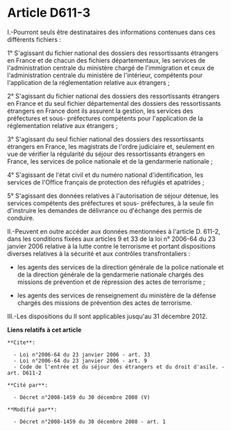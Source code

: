 # Article D611-3

I.-Pourront seuls être destinataires des informations contenues dans ces différents fichiers : 

1° S'agissant du fichier national des dossiers des ressortissants étrangers en France et de chacun des fichiers
départementaux, les services de l'administration centrale du ministère chargé de l'immigration et ceux de l'administration
centrale du ministère de l'intérieur, compétents pour l'application de la réglementation relative aux étrangers ; 

2° S'agissant du fichier national des dossiers des ressortissants étrangers en France et du seul fichier départemental des
dossiers des ressortissants étrangers en France dont ils assurent la gestion, les services des préfectures et sous-
préfectures compétents pour l'application de la réglementation relative aux étrangers ; 

3° S'agissant du seul fichier national des dossiers des ressortissants étrangers en France, les magistrats de l'ordre
judiciaire et, seulement en vue de vérifier la régularité du séjour des ressortissants étrangers en France, les services de
police nationale et de la gendarmerie nationale ; 

4° S'agissant de l'état civil et du numéro national d'identification, les services de l'Office français de protection des
réfugiés et apatrides ; 

5° S'agissant des données relatives à l'autorisation de séjour détenue, les services compétents des préfectures et sous-
préfectures, à la seule fin d'instruire les demandes de délivrance ou d'échange des permis de conduire. 

II.-Peuvent en outre accéder aux données mentionnées à l'article D. 611-2, dans les conditions fixées aux articles 9 et 33 de
la loi n° 2006-64 du 23 janvier 2006 relative à la lutte contre le terrorisme et portant dispositions diverses relatives à la
sécurité et aux contrôles transfrontaliers :

- les agents des services de la direction générale de la police nationale et de la direction générale de la gendarmerie
nationale chargés des missions de prévention et de répression des actes de terrorisme ;

- les agents des services de renseignement du ministère de la défense chargés des missions de prévention des actes de
terrorisme. 

III.-Les dispositions du II sont applicables jusqu'au 31 décembre 2012.

**Liens relatifs à cet article**

	**Cite**:

	  - Loi n°2006-64 du 23 janvier 2006 - art. 33
	  - Loi n°2006-64 du 23 janvier 2006 - art. 9
	  - Code de l'entrée et du séjour des étrangers et du droit d'asile. - art. D611-2

	**Cité par**:

	  - Décret n°2008-1459 du 30 décembre 2008 (V)

	**Modifié par**:

	  - Décret n°2008-1459 du 30 décembre 2008 - art. 1

